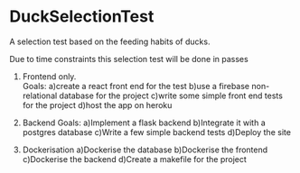# DuckSelectionTest
A selection test based on the feeding habits of ducks.


Due to time constraints this selection test will be done in passes
1) Frontend only.  
Goals:
 a)create a react front end for the test
 b)use a firebase non-relational database for the project
 c)write some simple front end tests for the project
 d)host the app on heroku

2) Backend
Goals:
 a)Implement a flask backend 
 b)Integrate it with a  postgres database 
 c)Write a few simple backend tests
 d)Deploy the site

3) Dockerisation
 a)Dockerise the database
 b)Dockerise the frontend
 c)Dockerise the backend
 d)Create a makefile for the project 
